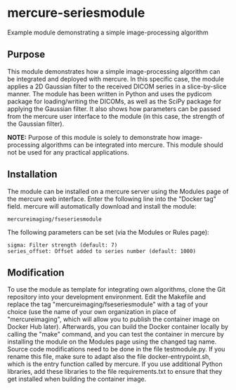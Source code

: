 # mercure-seriesmodule
Example module demonstrating a simple image-processing algorithm

## Purpose

This module demonstrates how a simple image-processing algorithm can be integrated and deployed with mercure. In this specific case, the module applies a 2D Gaussian filter to the received DICOM series in a slice-by-slice manner. The module has been written in Python and uses the pydicom package for loading/writing the DICOMs, as well as the SciPy package for applying the Gaussian filter. It also shows how parameters can be passed from the mercure user interface to the module (in this case, the strength of the Gaussian filter).

**NOTE:** Purpose of this module is solely to demonstrate how image-processing algorithms can be integrated into mercure. This module should not be used for any practical applications.

## Installation

The module can be installed on a mercure server using the Modules page of the mercure web interface. Enter the following line into the "Docker tag" field. mercure will automatically download and install the module:
```
mercureimaging/fseseriesmodule
```

The following parameters can be set (via the Modules or Rules page):
```
sigma: Filter strength (default: 7) 
series_offset: Offset added to series number (default: 1000)
```

## Modification

To use the module as template for integrating own algorithms, clone the Git repository into your development environment. Edit the Makefile and replace the tag "mercureimaging/fseseriesmodule" with a tag of your choice (use the name of your own organization in place of "mercureimaging", which will allow you to publish the container image on Docker Hub later). Afterwards, you can build the Docker container locally by calling the "make" command, and you can test the container in mercure by installing the module on the Modules page using the changed tag name. Source code modifications need to be done in the file testmodule.py. If you rename this file, make sure to adapt also the file docker-entrypoint.sh, which is the entry function called by mercure. If you use additional Python libraries, add these libraries to the file requirements.txt to ensure that they get installed when building the container image.
